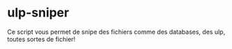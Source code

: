 # ulp-sniper
Ce script vous permet de snipe des fichiers comme des databases, des ulp, toutes sortes de fichier!
